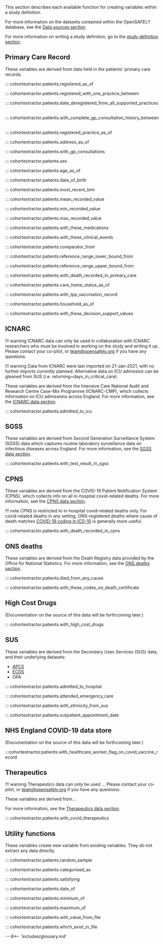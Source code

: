 This section describes each available function for creating variables within a study definition.

For more information on the datasets contained within the OpenSAFELY database, see the [Data sources section](dataset-intro.md).

For more information on writing a study definition, go to the [study definition section](study-def.md).


## Primary Care Record

These variables are derived from data held in the patients' primary care records.
&nbsp;

::: cohortextractor.patients.registered_as_of
&nbsp;

::: cohortextractor.patients.registered_with_one_practice_between
&nbsp;

::: cohortextractor.patients.date_deregistered_from_all_supported_practices
&nbsp;

::: cohortextractor.patients.with_complete_gp_consultation_history_between
&nbsp;

::: cohortextractor.patients.registered_practice_as_of
&nbsp;

::: cohortextractor.patients.address_as_of
&nbsp;

::: cohortextractor.patients.with_gp_consultations
&nbsp;

::: cohortextractor.patients.sex
&nbsp;

::: cohortextractor.patients.age_as_of
&nbsp;

::: cohortextractor.patients.date_of_birth
&nbsp;

::: cohortextractor.patients.most_recent_bmi
&nbsp;

::: cohortextractor.patients.mean_recorded_value
&nbsp;

::: cohortextractor.patients.min_recorded_value
&nbsp;

::: cohortextractor.patients.max_recorded_value
&nbsp;

::: cohortextractor.patients.with_these_medications
&nbsp;

::: cohortextractor.patients.with_these_clinical_events
&nbsp;

::: cohortextractor.patients.comparator_from
&nbsp;

::: cohortextractor.patients.reference_range_lower_bound_from
&nbsp;

::: cohortextractor.patients.reference_range_upper_bound_from
&nbsp;

::: cohortextractor.patients.with_death_recorded_in_primary_care
&nbsp;

::: cohortextractor.patients.care_home_status_as_of
&nbsp;

::: cohortextractor.patients.with_tpp_vaccination_record
&nbsp;

::: cohortextractor.patients.household_as_of
&nbsp;

::: cohortextractor.patients.with_these_decision_support_values
&nbsp;

## ICNARC
!!! warning
    ICNARC data can only be used in collaboration with ICNARC researchers who must be involved in working on the study and writing it up.
    Please contact your co-pilot, or <team@opensafely.org> if you have any questions.

!!! warning
    Data from ICNARC were last imported on 21-Jan-2021, with no further imports currently planned. Alternative data on ICU admission can be gleaned from SUS (i.e. returning=days_in_critical_care).

These variables are derived from the Intensive Care National Audit and Research Centre Case-Mix Programme (ICNARC-CMP), which collects information on ICU admissions across England.
For more information, see the [ICNARC data section](dataset-icnarc.md).
&nbsp;

::: cohortextractor.patients.admitted_to_icu
&nbsp;

## SGSS
These variables are derived from Second Generation Surveillance System (SGSS) data which captures routine laboratory surveillance data on infectious diseases across England.
For more information, see the [SGSS data section](dataset-sgsscovid.md).
&nbsp;

::: cohortextractor.patients.with_test_result_in_sgss
&nbsp;


## CPNS

These variables are derived from the COVID-19 Patient Notification System (CPNS), which collects info on all in-hospital covid-related deaths.
For more information, see the [CPNS data section](dataset-cpns.md). 

!!! note
    CPNS is restricted to in-hospital covid-related deaths only. For covid-related deaths in any setting, ONS-registered deaths where cause of death matches [COVID-19 coding in ICD-10](https://www.who.int/classifications/icd/COVID-19-coding-icd10.pdf) is generally more useful.
&nbsp;

::: cohortextractor.patients.with_death_recorded_in_cpns
&nbsp;

## ONS deaths
These variables are derived from the Death Registry data provided by the Office for National Statistics.
For more information, see the [ONS deaths section](dataset-onsdeaths.md).
&nbsp;

::: cohortextractor.patients.died_from_any_cause
&nbsp;

::: cohortextractor.patients.with_these_codes_on_death_certificate
&nbsp;


## High Cost Drugs
(Documentation on the source of this data will be forthcoming later.)

::: cohortextractor.patients.with_high_cost_drugs
&nbsp;


## SUS
These variables are derived from the Secondary Uses Services (SUS) data, and their underlying datasets:

* [APCS](dataset-apc.md)
* [ECDS](dataset-ecds.md)
* OPA

::: cohortextractor.patients.admitted_to_hospital
&nbsp;

::: cohortextractor.patients.attended_emergency_care
&nbsp;

::: cohortextractor.patients.with_ethnicity_from_sus
&nbsp;

::: cohortextractor.patients.outpatient_appointment_date
&nbsp;


## NHS England COVID-19 data store
(Documentation on the source of this data will be forthcoming later.)

:::cohortextractor.patients.with_healthcare_worker_flag_on_covid_vaccine_record


## Therapeutics
!!! warning
    Therapeutics data can only be used ...
    Please contact your co-pilot, or <team@opensafely.org> if you have any questions.


These variables are derived from...

For more information, see the [Therapeutics data section](dataset-therapeutics.md).
&nbsp;

::: cohortextractor.patients.with_covid_therapeutics
&nbsp;


## Utility functions

These variables create new variable from existing variables. They do not extract any data directly.
&nbsp;

::: cohortextractor.patients.random_sample
&nbsp;

::: cohortextractor.patients.categorised_as
&nbsp;

::: cohortextractor.patients.satisfying
&nbsp;

::: cohortextractor.patients.date_of
&nbsp;

::: cohortextractor.patients.minimum_of
&nbsp;

::: cohortextractor.patients.maximum_of
&nbsp;

::: cohortextractor.patients.with_value_from_file
&nbsp;

::: cohortextractor.patients.which_exist_in_file
&nbsp;


---8<-- 'includes/glossary.md'
